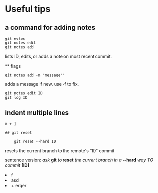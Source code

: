 # Useful tips

## a command for adding notes 


    git notes
    git notes edit 
    git notes add


lists ID, edits, or adds a note on most recent commit.

** flags 

    git notes add -m "message"'

adds a message if new. use -f to fix.

    git notes edit ID
    git log ID


## indent multiple lines

    ⌘ + ]

    ## git reset

        git reset --hard ID

resets the current branch to the remote's "ID" commit

sentence version: *ask* **git** *to* **reset** *the current branch in a* **--hard** *way TO commit* **[ID]**

<li>f</li>
<li>asd</li>
<li>+ erqer</li>
